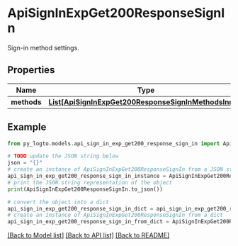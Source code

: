 # ApiSignInExpGet200ResponseSignIn

Sign-in method settings.

## Properties

Name | Type | Description | Notes
------------ | ------------- | ------------- | -------------
**methods** | [**List[ApiSignInExpGet200ResponseSignInMethodsInner]**](ApiSignInExpGet200ResponseSignInMethodsInner.md) |  | 

## Example

```python
from py_logto.models.api_sign_in_exp_get200_response_sign_in import ApiSignInExpGet200ResponseSignIn

# TODO update the JSON string below
json = "{}"
# create an instance of ApiSignInExpGet200ResponseSignIn from a JSON string
api_sign_in_exp_get200_response_sign_in_instance = ApiSignInExpGet200ResponseSignIn.from_json(json)
# print the JSON string representation of the object
print(ApiSignInExpGet200ResponseSignIn.to_json())

# convert the object into a dict
api_sign_in_exp_get200_response_sign_in_dict = api_sign_in_exp_get200_response_sign_in_instance.to_dict()
# create an instance of ApiSignInExpGet200ResponseSignIn from a dict
api_sign_in_exp_get200_response_sign_in_from_dict = ApiSignInExpGet200ResponseSignIn.from_dict(api_sign_in_exp_get200_response_sign_in_dict)
```
[[Back to Model list]](../README.md#documentation-for-models) [[Back to API list]](../README.md#documentation-for-api-endpoints) [[Back to README]](../README.md)


